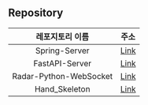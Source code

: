 
## Repository

| 레포지토리 이름 | 주소 |
| :---: | :---: |
| Spring-Server | [Link](https://github.com/TUK-CE-capstone-2023-IMS/Spring-Server) |
| FastAPI-Server | [Link](https://github.com/TUK-CE-capstone-2023-IMS/FastApi-Server) |
| Radar-Python-WebSocket | [Link](https://github.com/TUK-CE-capstone-2023-IMS/Radar-Python-WebSocket) |
| Hand_Skeleton | [Link](https://github.com/TUK-CE-capstone-2023-IMS/Hand_Skeleton) |
